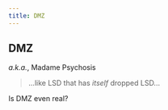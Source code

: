 ```yaml
---
title: DMZ
---
```


DMZ
---

*a.k.a.*, Madame Psychosis

> ...like LSD that has *itself* dropped LSD...

Is DMZ even real?
